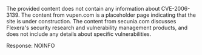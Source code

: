 The provided content does not contain any information about CVE-2006-3139. The content from vupen.com is a placeholder page indicating that the site is under construction. The content from secunia.com discusses Flexera's security research and vulnerability management products, and does not include any details about specific vulnerabilities.

Response: NOINFO